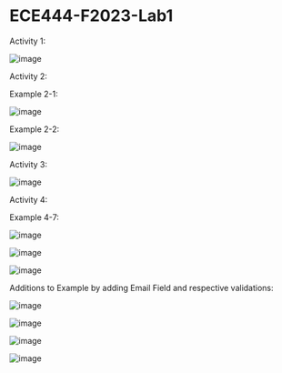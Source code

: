 # ECE444-F2023-Lab1

Activity 1:

![image](https://github.com/Ultare1717/ECE444-F2023-Lab1/assets/67229334/5ecfa510-7570-40ec-8f5c-b56b0d867603)

Activity 2:

Example 2-1:

![image](https://github.com/Ultare1717/ECE444-F2023-Lab1/assets/67229334/75ff859d-ab5c-4649-85e4-ccbcf0c593ee)


Example 2-2: 

![image](https://github.com/Ultare1717/ECE444-F2023-Lab1/assets/67229334/230945f3-780e-47ae-a5cd-987ea6420328)


Activity 3:

![image](https://github.com/Ultare1717/ECE444-F2023-Lab1/assets/67229334/dcacb33e-38e8-44e1-9096-afa2ce736a66)



Activity 4:

Example 4-7:

![image](https://github.com/Ultare1717/ECE444-F2023-Lab1/assets/67229334/4058957c-6780-4071-8edd-8c990ad44aad)

![image](https://github.com/Ultare1717/ECE444-F2023-Lab1/assets/67229334/10b0823b-67e3-4f13-b86a-aa66c4451fdf)

![image](https://github.com/Ultare1717/ECE444-F2023-Lab1/assets/67229334/bd24b2f1-99b6-45ca-9333-48127521dd44)


Additions to Example by adding Email Field and respective validations:

![image](https://github.com/Ultare1717/ECE444-F2023-Lab1/assets/67229334/bd908ae2-f046-4a5e-88a5-68e56ba49916)

![image](https://github.com/Ultare1717/ECE444-F2023-Lab1/assets/67229334/0565794b-bd0f-4f62-8f9b-e37cd147bd65)

![image](https://github.com/Ultare1717/ECE444-F2023-Lab1/assets/67229334/9196bd8c-0f25-4a81-a11f-4b191e724c57)

![image](https://github.com/Ultare1717/ECE444-F2023-Lab1/assets/67229334/16370010-4cc9-4274-9e58-ec08678937b6)
